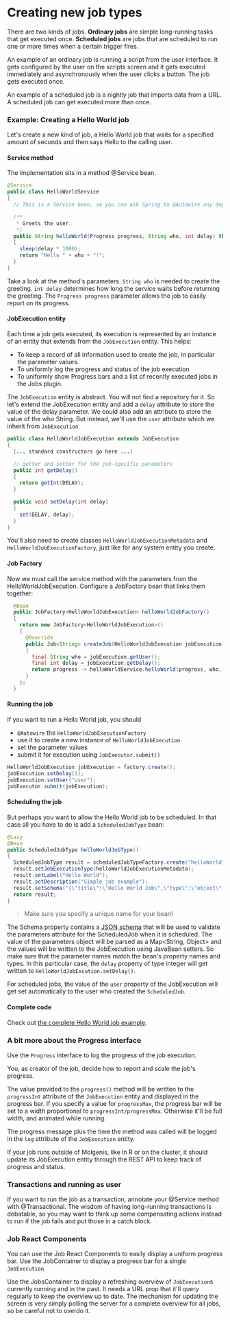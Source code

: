# Creating new job types

There are two kinds of jobs. **Ordinary jobs** are simple long-running tasks that
get executed once.
**Scheduled jobs** are jobs that are scheduled to run one or more times when a
certain trigger fires.

An example of an ordinary job is running a script from the user interface.
It gets configured by the user on the scripts screen and it gets
executed immediately and asynchronously when the user clicks a button.
The job gets executed once.

An example of a scheduled job is a nightly job that imports data from a URL.
A scheduled job can get executed more than once.

### Example: Creating a Hello World job
Let's create a new kind of job, a Hello World job that waits for a specified amount of seconds and
then says Hello to the calling user.

#### Service method
The implementation sits in a method @Service bean.

```java
@Service
public class HelloWorldService
{
  // This is a Service bean, so you can ask Spring to @Autowire any dependency you need to do the job

  /**
   * Greets the user.
   */
  public String helloWorld(Progress progress, String who, int delay) throws InterruptedException
  {
    sleep(delay * 1000);
    return "Hello " + who + "!";
  }
}
```
Take a look at the method's parameters. `String who` is needed to create the greeting.
`int delay` determines how long the service waits before returning the greeting.
The `Progress progress` parameter allows the job to easily report on its progress.

#### JobExecution entity
Each time a job gets executed, its execution is represented by an instance of
an entity that extends from the `JobExecution` entity.
This helps:
* To keep a record of all information used to create the job, in particular the parameter values.
* To uniformly log the progress and status of the job execution
* To uniformly show Progress bars and a list of recently executed jobs in the Jobs plugin.

The `JobExecution` entity is abstract. You will not find a repository for it.
So let's extend the JobExecution entity and add a `delay` attribute to store the value of the delay
parameter. We could also add an attribute to store the value of the who String. But instead, we'll
use the `user` attribute which we inherit from `JobExecution`

```java
public class HelloWorldJobExecution extends JobExecution
{
  [... standard constructors go here ...]

  // getter and setter for the job-specific parameters
  public int getDelay()
  {
    return getInt(DELAY);
  }

  public void setDelay(int delay)
  {
    set(DELAY, delay);
  }
}
```

You'll also need to create classes `HelloWorldJobExecutionMetadata` and `HelloWorldJobExecutionFactory`,
just like for any system entity you create.

#### Job Factory
Now we must call the service method with the parameters from the HelloWorldJobExecution.
Configure a JobFactory bean that links them together:
```java
  @Bean
  public JobFactory<HelloWorldJobExecution> helloWorldJobFactory()
  {
    return new JobFactory<HelloWorldJobExecution>()
    {
      @Override
      public Job<String> createJob(HelloWorldJobExecution jobExecution)
      {
        final String who = jobExecution.getUser();
        final int delay = jobExecution.getDelay();
        return progress -> helloWorldService.helloWorld(progress, who, delay);
      }
    };
  }
```

#### Running the job
If you want to run a Hello World job, you should
 * `@Autowire` the `HelloWorldJobExecutionFactory`
 * use it to create a new instance of `HelloWorldJobExecution`
 * set the parameter values
 * submit it for execution using `JobExecutor.submit()`

 ```java
HelloWorldJobExecution jobExecution = factory.create();
jobExecution.setDelay(1);
jobExecution.setUser("user");
jobExecutor.submit(jobExecution);
```

#### Scheduling the job
But perhaps you want to allow the Hello World job to be scheduled. In that case all you have
to do is add a `ScheduledJobType` bean:
```java
@Lazy
@Bean
public ScheduledJobType helloWorldJobType()
{
  ScheduledJobType result = scheduledJobTypeFactory.create("helloWorld");
  result.setJobExecutionType(helloWorldJobExecutionMetadata);
  result.setLabel("Hello World");
  result.setDescription("Simple job example");
  result.setSchema("{\"title\":\"Hello World Job\",\"type\":\"object\",\"properties\":{\"delay\":{\"type\":\"integer\"}},\"required\":[\"delay\"]}");
  return result;
}
```
> Make sure you specify a unique name for your bean!

The Schema property contains a [JSON schema](http://json-schema.org) that will be used to validate the parameters
attribute for the ScheduledJob when it is scheduled.
The value of the parameters object will be parsed as a Map<String, Object> and the values
will be written to the JobExecution using JavaBean setters. So make sure that the parameter names
match the bean's property names and types. In this particular case, the `delay` property of type integer
will get written to `HelloWorldJobExcution.setDelay()`.

For scheduled jobs, the value of the `user` property of the JobExecution will get set automatically to the user who created
the `ScheduledJob`.

#### Complete code
Check out [the complete Hello World job example](https://github.com/molgenis/molgenis/tree/master/molgenis-jobs/src/test/java/org/molgenis/data/jobs/model/hello).

### A bit more about the Progress interface
Use the `Progress` interface to log the progress of the job execution.

You, as creator of the job, decide how to report and scale the job's progress.

The value provided to the `progress()` method will be written to the `progressInt`
attribute of the `JobExecution` entity and displayed in the progress bar.
If you specify a value for `progressMax`, the progress bar will be set to a width
proportional to `progressInt/progressMax`. Otherwise it'll be full width, and animated
while running.

The progress message plus the time the method was called will be logged in the `log`
attribute of the `JobExecution` entity.

If your job runs outside of Molgenis, like in R or on the cluster, it should update its
JobExecution entity through the REST API to keep track of progress and status.

### Transactions and running as user
If you want to run the job as a transaction, annotate your @Service method with @Transactional.
The wisdom of having long-running transactions is debatable, so you may want to think up
some compensating actions instead to run if the job fails and put those in a catch block.

### Job React Components
You can use the Job React Components to easily display a uniform progress bar.
Use the JobContainer to display a progress bar for a single `JobExecution`.

Use the JobsContainer to display a refreshing overview of `JobExecution`s currently running
and in the past.
It needs a URL prop that it'll query regularly to keep the overview up to date.
The mechanism for updating the screen is very simply polling the server for a complete
overview for all jobs, so be careful not to overdo it.
